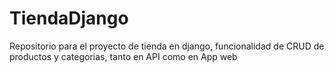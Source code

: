 # TiendaDjango
Repositorio para el proyecto de tienda en django, funcionalidad de CRUD de productos y categorias, tanto en API como en App web

